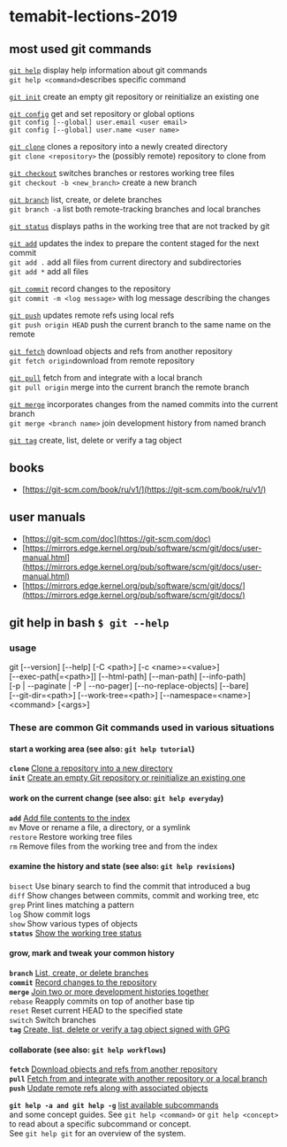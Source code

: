 # temabit-lections-2019

## most used git commands

[`git help`](https://mirrors.edge.kernel.org/pub/software/scm/git/docs/git-help.html)
display help information about git commands\
`git help <command>`describes specific command

[`git init`](https://mirrors.edge.kernel.org/pub/software/scm/git/docs/git-init.html)
create an empty git repository or reinitialize an existing one

[`git config`](https://mirrors.edge.kernel.org/pub/software/scm/git/docs/git-config.html)
get and set repository or global options\
`git config [--global] user.email <user email>`\
`git config [--global] user.name <user name>`

[`git clone`](https://mirrors.edge.kernel.org/pub/software/scm/git/docs/git-clone.html)
clones a repository into a newly created directory\
`git clone <repository>` the (possibly remote) repository to clone from

[`git checkout`](https://mirrors.edge.kernel.org/pub/software/scm/git/docs/git-checkout.html)
switches branches or restores working tree files\
`git checkout -b <new_branch>` create a new branch 

[`git branch`](https://mirrors.edge.kernel.org/pub/software/scm/git/docs/git-branch.html)
list, create, or delete branches\
`git branch -a` list both remote-tracking branches and local branches

[`git status`](https://mirrors.edge.kernel.org/pub/software/scm/git/docs/git-status.html)
displays paths in the working tree that are not tracked by git

[`git add`](https://mirrors.edge.kernel.org/pub/software/scm/git/docs/git-add.html)
updates the index to prepare the content staged for the next commit\
`git add .` add all files from current directory and subdirectories\
`git add *` add all files

[`git commit`](https://mirrors.edge.kernel.org/pub/software/scm/git/docs/git-commit.html)
record changes to the repository\
`git commit -m <log message>` with log message describing the changes

[`git push`](https://mirrors.edge.kernel.org/pub/software/scm/git/docs/git-push.html)
updates remote refs using local refs\
`git push origin HEAD` push the current branch to the same name on the remote

[`git fetch`](https://mirrors.edge.kernel.org/pub/software/scm/git/docs/git-fetch.html)
download objects and refs from another repository\
`git fetch origin`download from remote repository

[`git pull`](https://mirrors.edge.kernel.org/pub/software/scm/git/docs/git-pull.html)
fetch from and integrate with a local branch\
`git pull origin` merge into the current branch the remote branch

[`git merge`](https://mirrors.edge.kernel.org/pub/software/scm/git/docs/git-merge.html)
incorporates changes from the named commits into the current branch\
`git merge <branch name>` join development history from named branch

[`git tag`](https://mirrors.edge.kernel.org/pub/software/scm/git/docs/git-tag.html)
сreate, list, delete or verify a tag object

## books

- [https://git-scm.com/book/ru/v1/](https://git-scm.com/book/ru/v1/)

## user manuals

- [https://git-scm.com/doc](https://git-scm.com/doc)
- [https://mirrors.edge.kernel.org/pub/software/scm/git/docs/user-manual.html](https://mirrors.edge.kernel.org/pub/software/scm/git/docs/user-manual.html)
- [https://mirrors.edge.kernel.org/pub/software/scm/git/docs/](https://mirrors.edge.kernel.org/pub/software/scm/git/docs/)

## git help in bash `$ git --help`

### usage

git [--version] [--help] [-C \<path\>] [-c \<name\>=\<value\>] \
    [--exec-path[=\<path\>]] [--html-path] [--man-path] [--info-path] \
    [-p | --paginate | -P | --no-pager] [--no-replace-objects] [--bare] \
    [--git-dir=\<path\>] [--work-tree=\<path\>] [--namespace=\<name\>] \
    \<command\> [\<args\>]

### These are common Git commands used in various situations

#### start a working area (see also: `git help tutorial`)
**<a name='clone'>`clone`**     [Clone a repository into a new directory](https://git-scm.com/docs/git-clone) \
**<a name='init'>`init`**      [Create an empty Git repository or reinitialize an existing one](https://git-scm.com/docs/git-init)

#### work on the current change (see also: `git help everyday`)
**<a name='add'>`add`**       [Add file contents to the index](https://git-scm.com/docs/git-add) \
   `mv`        Move or rename a file, a directory, or a symlink \
   `restore`   Restore working tree files \
   `rm`        Remove files from the working tree and from the index

#### examine the history and state (see also: `git help revisions`)
   `bisect`    Use binary search to find the commit that introduced a bug \
   `diff`      Show changes between commits, commit and working tree, etc \
   `grep`      Print lines matching a pattern \
   `log`       Show commit logs \
   `show`      Show various types of objects \
**<a name='status'>`status`**    [Show the working tree status](https://git-scm.com/docs/git-status)

#### grow, mark and tweak your common history
**<a name='branch'>`branch`**    [List, create, or delete branches](https://git-scm.com/docs/git-branch) \
**<a name='commit'>`commit`**    [Record changes to the repository](https://git-scm.com/docs/git-commit) \
**<a name='merge'>`merge`**     [Join two or more development histories together](https://git-scm.com/docs/git-merge) \
   `rebase`    Reapply commits on top of another base tip \
   `reset`     Reset current HEAD to the specified state \
   `switch`    Switch branches \
**<a name='tag'>`tag`**       [Create, list, delete or verify a tag object signed with GPG](https://git-scm.com/docs/git-tag)

#### collaborate (see also: `git help workflows`)
**<a name='fetch'>`fetch`**     [Download objects and refs from another repository](https://git-scm.com/docs/git-fetch) \
**<a name='pull'>`pull`**      [Fetch from and integrate with another repository or a local branch](https://git-scm.com/docs/git-pull) \
**<a name='push'>`push`**      [Update remote refs along with associated objects](https://git-scm.com/docs/git-push)

**<a name='help'>`git help -a and git help -g`** [list available subcommands](https://git-scm.com/docs/git-help) \
and some concept guides. See `git help <command>` or `git help <concept>` \
to read about a specific subcommand or concept. \
See `git help git` for an overview of the system.
